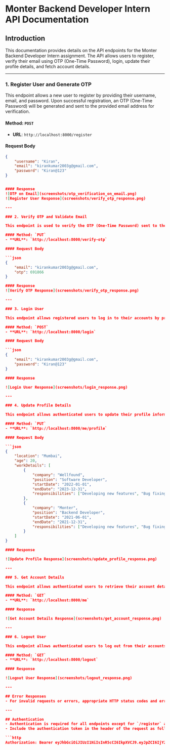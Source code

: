 # Monter Backend Developer Intern API Documentation

## Introduction
This documentation provides details on the API endpoints for the Monter Backend Developer Intern assignment. The API allows users to register, verify their email using OTP (One-Time Password), login, update their profile details, and fetch account details.

---

### 1. Register User and Generate OTP

This endpoint allows a new user to register by providing their username, email, and password. Upon successful registration, an OTP (One-Time Password) will be generated and sent to the provided email address for verification.

#### Method: `POST`
- **URL**: `http://localhost:8000/register`

#### Request Body

```json
{
    "username": "Kiran",
    "email": "kirankumar2003g@gmail.com",
    "password": "Kiran@123"
}


#### Response
![OTP on Email](screenshots/otp_verification_on_email.png)
![Register User Response](screenshots/verify_otp_response.png)

---

### 2. Verify OTP and Validate Email

This endpoint is used to verify the OTP (One-Time Password) sent to the user's email during registration. The user needs to provide the email address and the OTP received to validate their email.

#### Method: `PUT`
- **URL**: `http://localhost:8000/verify-otp`

#### Request Body

```json
{
    "email": "kirankumar2003g@gmail.com",
    "otp": 691866
}

#### Response
![Verify OTP Response](screenshots/verify_otp_response.png)

---

### 3. Login User

This endpoint allows registered users to log in to their accounts by providing their email and password. Upon successful authentication, the user will receive an authentication token that can be used to access protected endpoints.

#### Method: `POST`
- **URL**: `http://localhost:8000/login`

#### Request Body

```json
{
    "email": "kirankumar2003g@gmail.com",
    "password": "Kiran@123"
}

#### Response

![Login User Response](screenshots/login_response.png)

---

### 4. Update Profile Details

This endpoint allows authenticated users to update their profile information, including location, age, and work details. Users can provide multiple work experiences, each with details about the company, position, start date, end date, and responsibilities.

#### Method: `PUT`
- **URL**: `http://localhost:8000/me/profile`

#### Request Body

```json
{
    "location": "Mumbai",
    "age": 20,
    "workDetails": [
        {
            "company": "Wellfound",
            "position": "Software Developer",
            "startDate": "2022-01-01",
            "endDate": "2023-12-31",
            "responsibilities": ["Developing new features", "Bug fixing", "Code reviews"]
        },
        {
            "company": "Monter",
            "position": "Backend Developer",
            "startDate": "2021-06-01",
            "endDate": "2021-12-31",
            "responsibilities": ["Developing new features", "Bug fixing", "Code reviews", "Testing applications"]
        }
    ]
}

#### Response

![Update Profile Response](screenshots/update_profile_response.png)

---

### 5. Get Account Details

This endpoint allows authenticated users to retrieve their account details, including username, email,verification status, age, location, and work details.

#### Method: `GET`
- **URL**: `http://localhost:8000/me`

#### Response

![Get Account Details Response](screenshots/get_account_response.png)

---

### 6. Logout User

This endpoint allows authenticated users to log out from their accounts, invalidating the authentication token.

#### Method: `GET`
- **URL**: `http://localhost:8000/logout`

#### Response

![Logout User Response](screenshots/logout_response.png)

---

## Error Responses
- For invalid requests or errors, appropriate HTTP status codes and error messages will be returned.

---

## Authentication
- Authentication is required for all endpoints except for `/register` and `/login`.
- Include the authentication token in the header of the request as follows:

```http
Authorization: Bearer eyJhbGciOiJIUzI1NiIsInR5cCI6IkpXVCJ9.eyJpZCI6IjY2MjM0YTUyY2VmNTFlYzZmMzAzYWI1YSIsImlhdCI6MTcxMzU4ODkzMSwiZXhwIjoxNzE0MDIwOTMxfQ.1YTaC2bLoqG5SKEK38H2tjf4PcFQXv0BJfFQ5UkaV70
